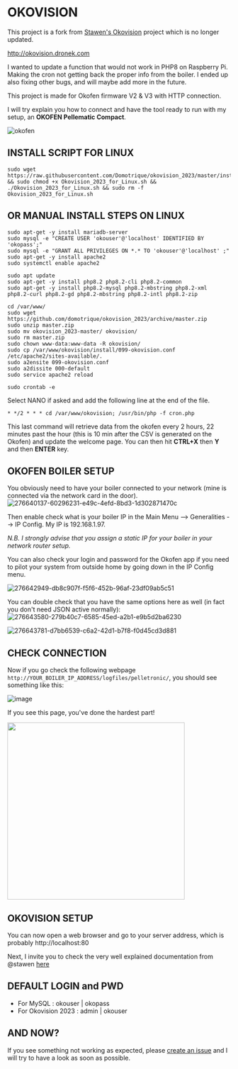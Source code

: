 # OKOVISION

This project is a fork from [Stawen's Okovision](https://github.com/stawen/okovision) project which is no longer updated.

<http://okovision.dronek.com>

I wanted to update a function that would not work in PHP8 on Raspberry Pi. Making the cron not getting back the proper info from the boiler.
I ended up also fixing other bugs, and will maybe add more in the future.

This project is made for Okofen firmware V2 & V3 with HTTP connection.

I will try explain you how to connect and have the tool ready to run with my setup, an **OKOFEN Pellematic Compact**.

![okofen](https://github.com/Domotrique/okovision_2023/assets/148430940/0b602cf1-83f3-4a7b-b27e-791ff7c21e08)

## INSTALL SCRIPT FOR LINUX

```
sudo wget https://raw.githubusercontent.com/Domotrique/okovision_2023/master/install/Okovision_2023_for_Linux.sh && sudo chmod +x Okovision_2023_for_Linux.sh && ./Okovision_2023_for_Linux.sh && sudo rm -f Okovision_2023_for_Linux.sh
```

## OR MANUAL INSTALL STEPS ON LINUX

```
sudo apt-get -y install mariadb-server
sudo mysql -e "CREATE USER 'okouser'@'localhost' IDENTIFIED BY 'okopass';"
sudo mysql -e "GRANT ALL PRIVILEGES ON *.* TO 'okouser'@'localhost' ;"
sudo apt-get -y install apache2
sudo systemctl enable apache2

sudo apt update
sudo apt-get -y install php8.2 php8.2-cli php8.2-common
sudo apt-get -y install php8.2-mysql php8.2-mbstring php8.2-xml php8.2-curl php8.2-gd php8.2-mbstring php8.2-intl php8.2-zip

cd /var/www/
sudo wget https://github.com/domotrique/okovision_2023/archive/master.zip
sudo unzip master.zip
sudo mv okovision_2023-master/ okovision/
sudo rm master.zip
sudo chown www-data:www-data -R okovision/
sudo cp /var/www/okovision/install/099-okovision.conf /etc/apache2/sites-available/.
sudo a2ensite 099-okovision.conf
sudo a2dissite 000-default
sudo service apache2 reload
```
```sudo crontab -e```

Select NANO if asked and add the following line at the end of the file.

```* */2 * * * cd /var/www/okovision; /usr/bin/php -f cron.php```

This last command will retrieve data from the okofen every 2 hours, 22 minutes past the hour (this is 10 min after the CSV is generated on the Okofen) and update the welcome page.
You can then hit **CTRL+X** then **Y** and then **ENTER** key.

## OKOFEN BOILER SETUP

You obviously need to have your boiler connected to your network (mine is connected via the network card in the door).
![276640137-60296231-e49c-4efd-8bd3-1d302871470c](https://github.com/Domotrique/okovision_2023/assets/148430940/bbd273f4-d8ef-453b-9be8-d5895ee06e49)

Then enable check what is your boiler IP in the Main Menu --> Generalities --> IP Config. My IP is 192.168.1.97.

*N.B. I strongly advise that you assign a static IP for your boiler in your network router setup.*

You can also check your login and password for the Okofen app if you need to pilot your system from outside home by going down in the IP Config menu.

![276642949-db8c907f-f5f6-452b-96af-23df09ab5c51](https://github.com/Domotrique/okovision_2023/assets/148430940/9f51dd77-7566-4a95-b899-fa7010410d5b)

You can double check that you have the same options here as well (in fact you don't need JSON active normally):
![276643580-279b40c7-6585-45ed-a2b1-e9b5d2ba6230](https://github.com/Domotrique/okovision_2023/assets/148430940/2946dfe0-20eb-4003-908d-2360412e8ed4)

![276643781-d7bb6539-c6a2-42d1-b7f8-f0d45cd3d881](https://github.com/Domotrique/okovision_2023/assets/148430940/ef646c97-2b97-405b-a5bd-a50477f71ca1)

## CHECK CONNECTION

Now if you go check the following webpage ```http://YOUR_BOILER_IP_ADDRESS/logfiles/pelletronic/```, you should see something like this:

![image](https://github.com/Domotrique/okovision_2023/assets/148430940/3b6a26d9-4499-43f6-8505-53ded15d6c5b)

If you see this page, you've done the hardest part!

<img src="https://user-images.githubusercontent.com/148430940/276651209-10c7936f-aa83-47ab-a2ec-c3e727c193df.jpg" width="400">

## OKOVISION SETUP

You can now open a web browser and go to your server address, which is probably http://localhost:80

Next, I invite you to check the very well explained documentation from @stawen [here](https://okovision.dronek.com/documentation/configuration/setup/)

## DEFAULT LOGIN and PWD

* For MySQL : okouser | okopass
* For Okovision 2023 : admin | okouser

## AND NOW?

If you see something not working as expected, please [create an issue](https://github.com/Domotrique/okovision_2023/issues/new/choose) and I will try to have a look as soon as possible.
